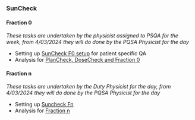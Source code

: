 ### SunCheck

#### Fraction 0

_These tasks are undertaken by the physicist assigned to PSQA for the week, from 4/03/2024 they will do done by the PQSA Physicist for the day_

- Setting up [SunCheck F0 setup](./SunCheck%20F0%20setup.md) for patient specific QA
- Analysis for [PlanCheck, DoseCheck and Fraction 0](./SunCheckAnalysis.md)


#### Fraction n

_These tasks are undertaken by the Duty Physicist for the day, from 4/03/2024 they will do done by the PQSA Physicist for the day_

- Setting up [Suncheck Fn](./SunCheck_Fraction_n_setup.md)
- Analysis for [Fraction n](./fraction_n_analysis.md)
